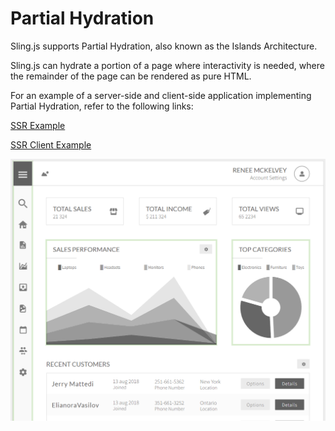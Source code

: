 # Partial Hydration

Sling.js supports Partial Hydration, also known as the Islands Architecture. 

Sling.js can hydrate a portion of a page where interactivity is needed, where the remainder of the page can be rendered as pure HTML.

For an example of a server-side and client-side application implementing Partial Hydration, refer to the following links:

[SSR Example](https://github.com/puckowski/slingjs-ssr-example)

[SSR Client Example](https://github.com/puckowski/slingjs-ssr-client-example)

![Sling.js Partial Hydration](https://github.com/puckowski/Sling.js/blob/master/src/images/Partial_Hydration.PNG)
